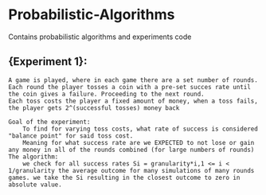 # Probabilistic-Algorithms

Contains probabilistic algorithms and experiments code

## {Experiment 1}:

    A game is played, where in each game there are a set number of rounds.
    Each round the player tosses a coin with a pre-set succes rate until the coin gives a failure. Proceeding to the next round.
    Each toss costs the player a fixed amount of money, when a toss fails, the player gets 2^(successful tosses) money back

    Goal of the experiment:
        To find for varying toss costs, what rate of success is considered "balance point" for said toss cost.
        Meaning for what success rate are we EXPECTED to not lose or gain any money in all of the rounds combined (for large numbers of rounds)
    The algorithm:
        we check for all success rates Si = granularity*i,1 <= i < 1/granularity the average outcome for many simulations of many rounds games. we take the Si resulting in the closest outcome to zero in absolute value.
